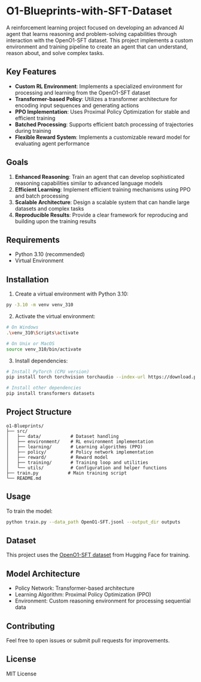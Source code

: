# O1-Blueprints-with-SFT-Dataset

A reinforcement learning project focused on developing an advanced AI agent that learns reasoning and problem-solving capabilities through interaction with the OpenO1-SFT dataset. This project implements a custom environment and training pipeline to create an agent that can understand, reason about, and solve complex tasks.

## Key Features

- **Custom RL Environment**: Implements a specialized environment for processing and learning from the OpenO1-SFT dataset
- **Transformer-based Policy**: Utilizes a transformer architecture for encoding input sequences and generating actions
- **PPO Implementation**: Uses Proximal Policy Optimization for stable and efficient training
- **Batched Processing**: Supports efficient batch processing of trajectories during training
- **Flexible Reward System**: Implements a customizable reward model for evaluating agent performance

## Goals

1. **Enhanced Reasoning**: Train an agent that can develop sophisticated reasoning capabilities similar to advanced language models
2. **Efficient Learning**: Implement efficient training mechanisms using PPO and batch processing
3. **Scalable Architecture**: Design a scalable system that can handle large datasets and complex tasks
4. **Reproducible Results**: Provide a clear framework for reproducing and building upon the training results

## Requirements

- Python 3.10 (recommended)
- Virtual Environment

## Installation

1. Create a virtual environment with Python 3.10:
```bash
py -3.10 -m venv venv_310
```

2. Activate the virtual environment:
```bash
# On Windows
.\venv_310\Scripts\activate

# On Unix or MacOS
source venv_310/bin/activate
```

3. Install dependencies:
```bash
# Install PyTorch (CPU version)
pip install torch torchvision torchaudio --index-url https://download.pytorch.org/whl/cpu

# Install other dependencies
pip install transformers datasets
```

## Project Structure

```
o1-Blueprints/
├── src/
│   ├── data/           # Dataset handling
│   ├── environment/    # RL environment implementation
│   ├── learning/       # Learning algorithms (PPO)
│   ├── policy/         # Policy network implementation
│   ├── reward/         # Reward model
│   ├── training/       # Training loop and utilities
│   └── utils/          # Configuration and helper functions
├── train.py           # Main training script
└── README.md
```

## Usage

To train the model:
```bash
python train.py --data_path OpenO1-SFT.jsonl --output_dir outputs
```

## Dataset

This project uses the [OpenO1-SFT dataset](https://huggingface.co/datasets/O1-OPEN/OpenO1-SFT) from Hugging Face for training.

## Model Architecture

- Policy Network: Transformer-based architecture
- Learning Algorithm: Proximal Policy Optimization (PPO)
- Environment: Custom reasoning environment for processing sequential data

## Contributing

Feel free to open issues or submit pull requests for improvements.

## License

MIT License
